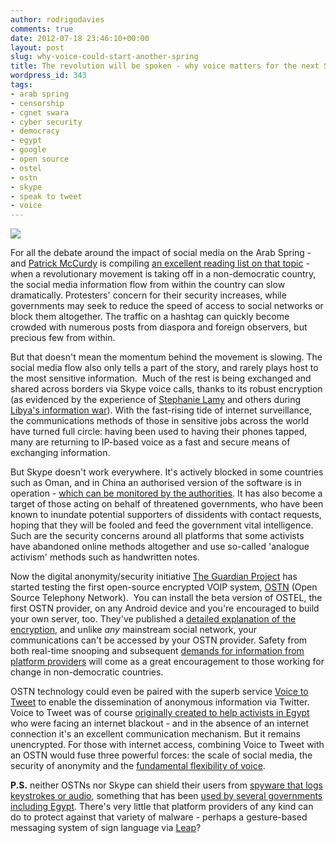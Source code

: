 ```yaml
---
author: rodrigodavies
comments: true
date: 2012-07-18 23:46:10+00:00
layout: post
slug: why-voice-could-start-another-spring
title: The revolution will be spoken - why voice matters for the next Spring
wordpress_id: 343
tags:
- arab spring
- censorship
- cgnet swara
- cyber security
- democracy
- egypt
- google
- open source
- ostel
- ostn
- skype
- speak to tweet
- voice
---
```


[![](http://rodrigodavies.com/blog/wp-content/uploads/2012/07/voicespring.jpg)](http://www.flickr.com/photos/dividedxwexstand)


For all the debate around the impact of social media on the Arab Spring - and [Patrick McCurdy](http://patrickmccurdy.wordpress.com/) is compiling [an excellent reading list on that topic](https://docs.google.com/document/d/1DU8AOlkTV6F0ZyoGcbk_060iBZG5tWKwj_n97EJPe9M) - when a revolutionary movement is taking off in a non-democratic country, the social media information flow from within the country can slow dramatically. Protesters' concern for their security increases, while governments may seek to reduce the speed of access to social networks or block them altogether. The traffic on a hashtag can quickly become crowded with numerous posts from diaspora and foreign observers, but precious few from within.

But that doesn't mean the momentum behind the movement is slowing. The social media flow also only tells a part of the story, and rarely plays host to the most sensitive information.  Much of the rest is being exchanged and shared across borders via Skype voice calls, thanks to its robust encryption (as evidenced by the experience of [Stephanie Lamy](http://twitter.com/wcm_justsocial/) and others during [Libya's information war](http://www.technologyreview.com/featured-story/427640/people-power-20/)). With the fast-rising tide of internet surveillance, the communications methods of those in sensitive jobs across the world have turned full circle: having been used to having their phones tapped, many are returning to IP-based voice as a fast and secure means of exchanging information.

But Skype doesn't work everywhere. It's actively blocked in some countries such as Oman, and in China an authorised version of the software is in operation - [which can be monitored by the authorities](http://www.guardian.co.uk/world/2012/jan/31/chinese-dissident-trial-skype-poem). It has also become a target of those acting on behalf of threatened governments, who have been known to inundate potential supporters of dissidents with contact requests, hoping that they will be fooled and feed the government vital intelligence. Such are the security concerns around all platforms that some activists have abandoned online methods altogether and use so-called 'analogue activism' methods such as handwritten notes.

Now the digital anonymity/security initiative [The Guardian Project](https://guardianproject.info/home/) has started testing the first open-source encrypted VOIP system, [OSTN](https://ostel.me/) (Open Source Telephony Network).  You can install the beta version of OSTEL, the first OSTN provider, on any Android device and you're encouraged to build your own server, too. They've published a [detailed explanation of the encryption](https://guardianproject.info/2012/07/05/a-network-analysis-of-encrypted-voice-over-ostn/), and unlike _any_ mainstream social network, your communications can't be accessed by your OSTN provider. Safety from both real-time snooping and subsequent [demands for information from platform providers](https://support.twitter.com/articles/20170002#) will come as a great encouragement to those working for change in non-democratic countries.

OSTN technology could even be paired with the superb service [Voice to Tweet](https://twitter.com/speak2tweet/) to enable the dissemination of anonymous information via Twitter. Voice to Tweet was of course [originally created to help activists in Egypt](http://www.guardian.co.uk/technology/2011/feb/01/google-twitter-egypt) who were facing an internet blackout - and in the absence of an internet connection it's an excellent communication mechanism. But it remains unencrypted. For those with internet access, combining Voice to Tweet with an OSTN would fuse three powerful forces: the scale of social media, the security of anonymity and the [fundamental flexibility of voice](http://rodrigodavies.wordpress.com/2012/06/21/giving-voice-to-indias-silent-communities/).

**P.S.** neither OSTNs nor Skype can shield their users from [spyware that logs keystrokes or audio](https://twitter.com/natematias/status/226209027338694656), something that has been [used by several governments including Egypt](http://online.wsj.com/article/SB10001424052702304520804576345970862420038.html). There's very little that platform providers of any kind can do to protect against that variety of malware - perhaps a gesture-based messaging system of sign language via [Leap](http://leapmotion.com/)?
